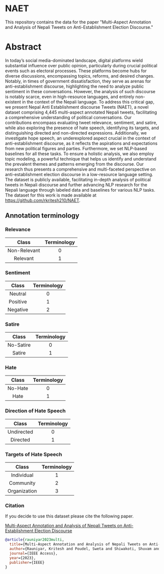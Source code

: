 # NAET

This repository contains the data for the paper "Multi-Aspect Annotation and Analysis of Nepali Tweets on Anti-Establishment Election Discourse."

# Abstract

In today’s social media-dominated landscape, digital platforms wield substantial influence over public opinion, particularly during crucial political events such as electoral processes. These platforms become hubs for diverse discussions, encompassing topics, reforms, and desired changes. Notably, in times of government dissatisfaction, they serve as arenas for anti-establishment discourse, highlighting the need to analyze public sentiment in these conversations. However, the analysis of such discourse is notably scarce, even in high-resource languages, and entirely non-existent in the context of the Nepali language. To address this critical gap, we present Nepal Anti Establishment discourse Tweets (NAET), a novel dataset comprising 4,445 multi-aspect annotated Nepali tweets, facilitating a comprehensive understanding of political conversations. Our contributions encompass evaluating tweet relevance, sentiment, and satire, while also exploring the presence of hate speech, identifying its targets, and distinguishing directed and non-directed expressions. Additionally, we investigate hope speech, an underexplored aspect crucial in the context of anti-establishment discourse, as it reflects the aspirations and expectations from new political figures and parties. Furthermore, we set NLP-based baselines for all these tasks. To ensure a holistic analysis, we also employ topic modeling, a powerful technique that helps us identify and understand the prevalent themes and patterns emerging from the discourse. Our research thus presents a comprehensive and multi-faceted perspective on anti-establishment election discourse in a low-resource language setting. The dataset is publicly available, facilitating in-depth analysis of political tweets in Nepali discourse and further advancing NLP research for the Nepali language through labeled data and baselines for various NLP tasks. The dataset for this work is made available at https://github.com/rkritesh210/NAET.    

## Annotation terminology

### Relevance
|  Class | Terminology | 
| :--------: | :--------: | 
| Non-Relevant | 0 | 
| Relevant | 1 | 


### Sentiment
|  Class | Terminology | 
| :--------: | :--------: | 
| Neutral | 0 | 
| Positive | 1 | 
| Negative | 2 | 


### Satire
|  Class | Terminology | 
| :--------: | :--------: | 
| No-Satire | 0 | 
| Satire | 1 | 


### Hate
|  Class | Terminology | 
| :--------: | :--------: | 
| No-Hate | 0 | 
| Hate | 1 | 

### Direction of Hate Speech

|  Class | Terminology | 
| :--------: | :--------: | 
| Undirected | 0 | 
| Directed | 1 | 

### Targets of Hate Speech
|  Class | Terminology | 
| :--------: | :--------: | 
| Individual | 1 | 
| Community | 2 | 
| Organization | 3 | 

### Citation

If you decide to use this dataset please cite the following paper.

[Multi-Aspect Annotation and Analysis of Nepali Tweets on Anti-Establishment Election Discourse](https://ieeexplore.ieee.org/document/10355965)

```bibtex
@article{rauniyar2023multi,
  title={Multi-Aspect Annotation and Analysis of Nepali Tweets on Anti-Establishment Election Discourse},
  author={Rauniyar, Kritesh and Poudel, Sweta and Shiwakoti, Shuvam and Thapa, Surendrabikram and Rashid, Junaid and Kim, Jungeun and Imran, Muhammad and Naseem, Usman},
  journal={IEEE Access},
  year={2023},
  publisher={IEEE}
}
```



